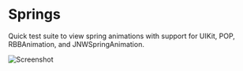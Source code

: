 # Springs

Quick test suite to view spring animations with support for UIKit, POP, RBBAnimation, and JNWSpringAnimation.

![Screenshot](https://cldup.com/8MO26-kv-Y.png)